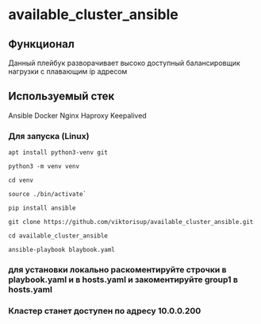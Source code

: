 # available_cluster_ansible
## Функционал
Данный плейбук разворачивает высоко доступный балансировщик нагрузки с плавающим ip адресом
## Используемый стек
Ansible
Docker
Nginx
Haproxy
Keepalived
### Для запуска (Linux)
```
apt install python3-venv git
```
```
python3 -m venv venv
```
```
cd venv
```
```
source ./bin/activate`
```
```
pip install ansible
```
```
git clone https://github.com/viktorisup/available_cluster_ansible.git
```
```
cd available_cluster_ansible
```
```
ansible-playbook blaybook.yaml
```
### для установки локально раскоментируйте строчки в playbook.yaml и в hosts.yaml и закоментируйте group1 в hosts.yaml
### Кластер станет доступен по адресу 10.0.0.200

